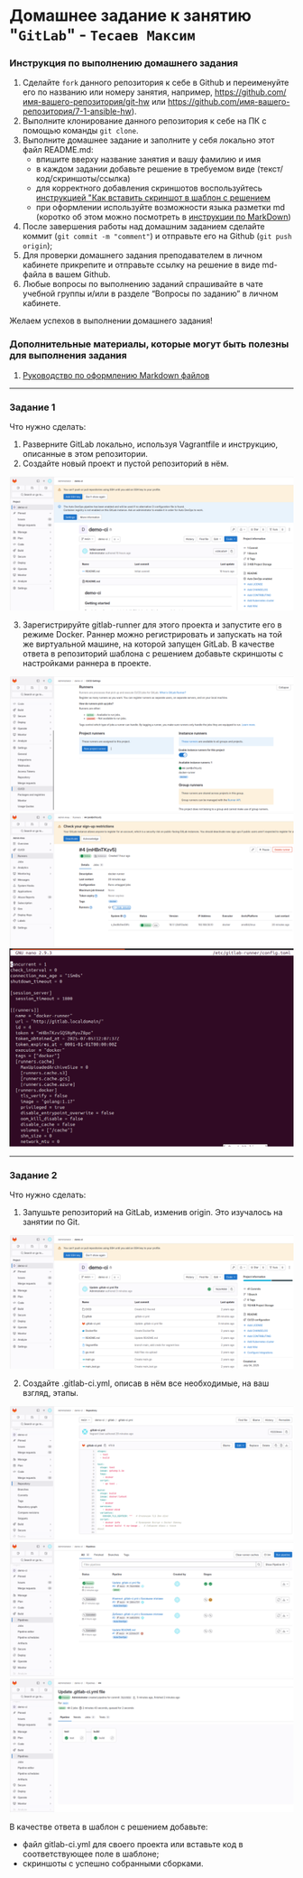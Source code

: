 # Домашнее задание к занятию "`GitLab`" - `Тесаев Максим`


### Инструкция по выполнению домашнего задания

   1. Сделайте `fork` данного репозитория к себе в Github и переименуйте его по названию или номеру занятия, например, https://github.com/имя-вашего-репозитория/git-hw или  https://github.com/имя-вашего-репозитория/7-1-ansible-hw).
   2. Выполните клонирование данного репозитория к себе на ПК с помощью команды `git clone`.
   3. Выполните домашнее задание и заполните у себя локально этот файл README.md:
      - впишите вверху название занятия и вашу фамилию и имя
      - в каждом задании добавьте решение в требуемом виде (текст/код/скриншоты/ссылка)
      - для корректного добавления скриншотов воспользуйтесь [инструкцией "Как вставить скриншот в шаблон с решением](https://github.com/netology-code/sys-pattern-homework/blob/main/screen-instruction.md)
      - при оформлении используйте возможности языка разметки md (коротко об этом можно посмотреть в [инструкции  по MarkDown](https://github.com/netology-code/sys-pattern-homework/blob/main/md-instruction.md))
   4. После завершения работы над домашним заданием сделайте коммит (`git commit -m "comment"`) и отправьте его на Github (`git push origin`);
   5. Для проверки домашнего задания преподавателем в личном кабинете прикрепите и отправьте ссылку на решение в виде md-файла в вашем Github.
   6. Любые вопросы по выполнению заданий спрашивайте в чате учебной группы и/или в разделе “Вопросы по заданию” в личном кабинете.
   
Желаем успехов в выполнении домашнего задания!
   
### Дополнительные материалы, которые могут быть полезны для выполнения задания

1. [Руководство по оформлению Markdown файлов](https://gist.github.com/Jekins/2bf2d0638163f1294637#Code)

---

### Задание 1

Что нужно сделать:

1. Разверните GitLab локально, используя Vagrantfile и инструкцию, описанные в этом репозитории.
2. Создайте новый проект и пустой репозиторий в нём.

![Скриншот 8-4.0](screenshots/8-4.0.png)

3. Зарегистрируйте gitlab-runner для этого проекта и запустите его в режиме Docker. Раннер можно регистрировать и запускать на той же виртуальной машине, на которой запущен GitLab.
В качестве ответа в репозиторий шаблона с решением добавьте скриншоты с настройками раннера в проекте.

![Скриншот 8-4.1.1](screenshots/8-4.1.1.png)
![Скриншот 8-4.1.2](screenshots/8-4.1.2.png)
![Скриншот 8-4.2.1](screenshots/8-4.2.1.png)

---

### Задание 2

Что нужно сделать:

1. Запушьте репозиторий на GitLab, изменив origin. Это изучалось на занятии по Git.

![Скриншот 8-4.3](screenshots/8-4.3.png)

2. Создайте .gitlab-ci.yml, описав в нём все необходимые, на ваш взгляд, этапы.

![Скриншот 8-4.4](screenshots/8-4.4.png)
![Скриншот 8-4.5](screenshots/8-4.5.png)
![Скриншот 8-4.6](screenshots/8-4.6.png)

В качестве ответа в шаблон с решением добавьте:

- файл gitlab-ci.yml для своего проекта или вставьте код в соответствующее поле в шаблоне;
- скриншоты с успешно собранными сборками.

